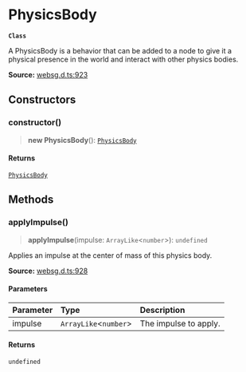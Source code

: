 # PhysicsBody

**`Class`**

A PhysicsBody is a behavior that can be added to a node to give it a
physical presence in the world and interact with other physics bodies.

**Source:** [websg.d.ts:923](https://github.com/thirdroom/thirdroom/blob/4c397b03/packages/websg-types/types/websg.d.ts#L923)

## Constructors

### constructor()

> **new PhysicsBody**(): [`PhysicsBody`](class.PhysicsBody.md)

#### Returns

[`PhysicsBody`](class.PhysicsBody.md)

## Methods

### applyImpulse()

> **applyImpulse**(impulse: `ArrayLike`\<`number`\>): `undefined`

Applies an impulse at the center of mass of this physics body.

**Source:** [websg.d.ts:928](https://github.com/thirdroom/thirdroom/blob/4c397b03/packages/websg-types/types/websg.d.ts#L928)

#### Parameters

| Parameter | Type                    | Description           |
| :-------- | :---------------------- | :-------------------- |
| impulse   | `ArrayLike`\<`number`\> | The impulse to apply. |

#### Returns

`undefined`
